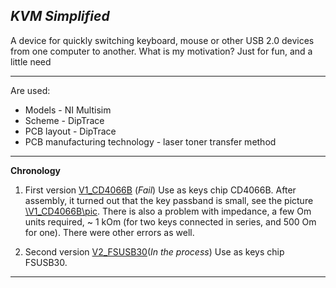 ***KVM Simplified***
---

A device for quickly switching keyboard, mouse or other USB 2.0 devices from one computer to another. 
What is my motivation? Just for fun, and a little need

---

Are used:
* Models - NI Multisim
* Scheme - DipTrace
* PCB layout - DipTrace
* PCB manufacturing technology - laser toner transfer method

---

**Chronology**

1. First version [V1_CD4066B](https://github.com/Blackghost56/KVM_Simplified/blob/master/V1_CD4066B) (*Fail*)
Use as keys chip CD4066B. After assembly, it turned out that the key passband is small, see the picture [\V1_CD4066B\pic](https://github.com/Blackghost56/KVM_Simplified/blob/master/V1_CD4066B/pic/). 
There is also a problem with impedance, a few Om units required, ~ 1 kOm (for two keys connected in series, and 500 Om for one). There were other errors as well.

2. Second version [V2_FSUSB30](https://github.com/Blackghost56/KVM_Simplified/blob/master/V2_FSUSB30)(*In the process*)
Use as keys chip FSUSB30.

---
